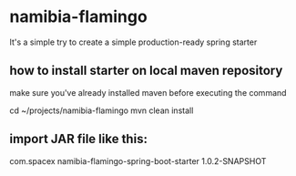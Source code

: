 # namibia-flamingo
It's a simple try to create a simple production-ready spring starter

## how to install starter on local maven repository
make sure you've already installed maven before executing the command

cd ~/projects/namibia-flamingo
mvn clean install

## import JAR file like this:

<dependency>
    <groupId>com.spacex</groupId>
    <artifactId>namibia-flamingo-spring-boot-starter</artifactId>
    <version>1.0.2-SNAPSHOT</version>
</dependency>